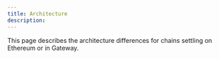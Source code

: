 ```yaml
---
title: Architecture
description:
---
```


This page describes the architecture differences for chains settling on Ethereum or in Gateway.

